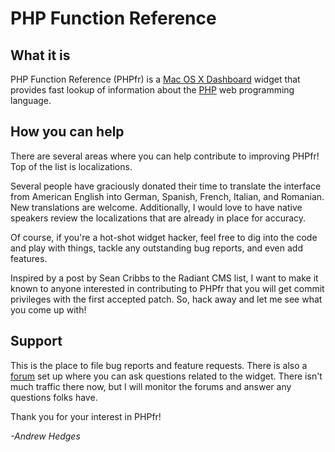 # PHP Function Reference #

## What it is ##

PHP Function Reference (PHPfr) is a [Mac OS X Dashboard](http://www.apple.com/downloads/dashboard/) widget that provides fast lookup of information about the [PHP](http://www.php.net/) web programming language.

## How you can help ##

There are several areas where you can help contribute to improving PHPfr! Top of the list is localizations.

Several people have graciously donated their time to translate the interface from American English into German, Spanish, French, Italian, and Romanian. New translations are welcome. Additionally, I would love to have native speakers review the localizations that are already in place for accuracy.

Of course, if you're a hot-shot widget hacker, feel free to dig into the code and play with things, tackle any outstanding bug reports, and even add features.

Inspired by a post by Sean Cribbs to the Radiant CMS list, I want to make it known to anyone interested in contributing to PHPfr that you will get commit privileges with the first accepted patch. So, hack away and let me see what you come up with!

## Support ##

This is the place to file bug reports and feature requests. There is also a [forum](http://andrew.hedges.name/widgets/phpfr/forum/) set up where you can ask questions related to the widget. There isn't much traffic there now, but I will monitor the forums and answer any questions folks have.

Thank you for your interest in PHPfr!

_-Andrew Hedges_